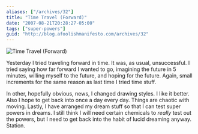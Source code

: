 ```yaml
---
aliases: ["/archives/32"]
title: "Time Travel (Forward)"
date: "2007-08-21T20:28:27-05:00"
tags: ["super-powers"]
guid: "http://blog.afoolishmanifesto.com/archives/32"
---
```

![Time Travel (Forward)](/wp-content/uploads/2007/08/timetravelforward2.png)

Yesterday I tried traveling forward in time. It was, as usual, unsuccessful. I tried saying how far forward I wanted to go, imagining the future in 5 minutes, willing myself to the future, and hoping for the future. Again, small increments for the same reason as last time I tried time stuff.

In other, hopefully obvious, news, I changed drawing styles. I like it better. Also I hope to get back into once a day every day. Things are chaotic with moving. Lastly, I have arranged my dream stuff so that I can test super powers in dreams. I still think I will need certain chemicals to *really* test out the powers, but I need to get back into the habit of lucid dreaming anyway. Station.
